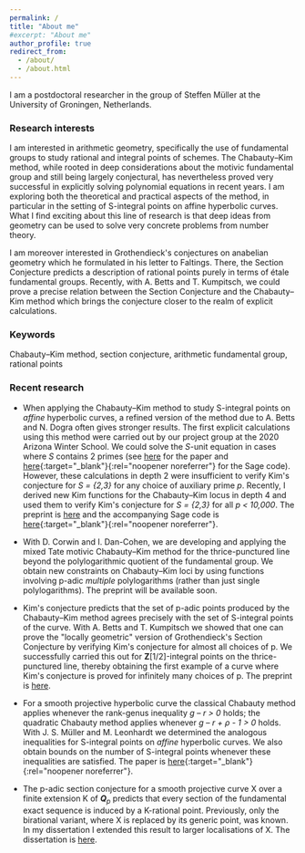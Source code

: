 ```yaml
---
permalink: /
title: "About me"
#excerpt: "About me"
author_profile: true
redirect_from:
  - /about/
  - /about.html
---
```


I am a postdoctoral researcher in the group of Steffen Müller at the University of Groningen, Netherlands.

### Research interests

I am interested in arithmetic geometry, specifically the use of
fundamental groups to study rational and integral points of schemes.
The Chabauty–Kim method, while rooted in deep considerations about the motivic fundamental group
and still being largely conjectural, has nevertheless proved very successful
in explicitly solving polynomial equations in recent years. I am exploring both the theoretical
and practical aspects of the method, in particular in the setting of S-integral points on
affine hyperbolic curves. What I find exciting about this line of research is that deep ideas
from geometry can be used to solve very concrete problems from number theory.

I am moreover interested in Grothendieck's conjectures
on anabelian geometry which he formulated in his letter to Faltings. There, the Section Conjecture
predicts a description of rational points purely in terms of étale fundamental groups.
Recently, with A. Betts and T. Kumpitsch, we could prove a precise relation between
the Section Conjecture and the Chabauty–Kim method which brings the conjecture closer
to the realm of explicit calculations.

### Keywords

Chabauty–Kim method, section conjecture, arithmetic fundamental group, rational points

### Recent research

  * When applying the Chabauty–Kim method to study S-integral points on _affine_
    hyperbolic curves, a refined version of the method due to A. Betts and N. Dogra
    often gives stronger results. The first explicit calculations using this method
    were carried out by our project group at the 2020 Arizona Winter School.
    We could solve the _S_-unit equation in cases where _S_ contains 2 primes
    (see [here](https://arxiv.org/pdf/2106.10145.pdf) for the paper and
    [here](https://github.com/martinluedtke/dcw_coefficients){:target="_blank"}{:rel="noopener noreferrer"}
    for the Sage code). However, these calculations in depth 2 were insufficient to
    verify Kim's conjecture for _S = {2,3}_ for any choice of auxiliary prime _p_.
    Recently, I derived new Kim functions for the Chabauty–Kim locus in depth 4
    and used them to verify Kim's conjecture for _S = {2,3}_ for all _p < 10,000_.
    The preprint is [here](https://arxiv.org/pdf/2402.03573.pdf) and the
    accompanying Sage code is
    [here](https://github.com/martinluedtke/RefinedCK){:target="_blank"}{:rel="noopener noreferrer"}.

  * With D. Corwin and I. Dan-Cohen, we are developing and applying the mixed Tate motivic
    Chabauty–Kim method for the thrice-punctured line beyond the polylogarithmic quotient
    of the fundamental group. We obtain new constraints on Chabauty–Kim loci
    by using functions involving p-adic _multiple_ polylogarithms (rather than just single
    polylogarithms). The preprint will be available soon.

  * Kim's conjecture predicts that the set of p-adic points produced by the Chabauty–Kim method
    agrees precisely with the set of S-integral points of the curve. With A. Betts and T. Kumpitsch
    we showed that one can prove the "locally geometric" version of Grothendieck's Section Conjecture
    by verifying Kim's conjecture for almost all choices of p. We successfully
    carried this out for **Z**[1/2]-integral points on the thrice-punctured line, thereby
    obtaining the first example of a curve where Kim's conjecture is proved for infinitely
    many choices of p. The preprint is [here](https://arxiv.org/pdf/2305.09462.pdf).

  * For a smooth projective hyperbolic curve the classical Chabauty method applies whenever
    the rank-genus inequality _g – r > 0_ holds; the quadratic Chabauty method applies whenever
    _g – r + ρ - 1 > 0_ holds. With J. S. Müller and M. Leonhardt we determined the analogous inequalities
    for S-integral points on _affine_ hyperbolic curves. We also obtain bounds on the
    number of S-integral points whenever these inequalities are satisfied.
    The paper is
    [here](https://doi.org/10.1093/imrn/rnad185){:target="_blank"}{:rel="noopener noreferrer"}.

  * The p-adic section conjecture for a smooth projective curve X over a
    finite extension K of _**Q**<sub>p</sub>_ predicts that every section of the
    fundamental exact sequence is induced by a K-rational point. Previously, only
    the birational variant, where X is replaced by its generic point, was known.
    In my dissertation I extended this result to larger localisations of X.
    The dissertation is
    [here](https://publikationen.ub.uni-frankfurt.de/files/57431/thesis.pdf).
